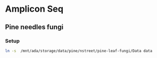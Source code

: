 # Amplicon Seq

## Pine needles fungi

### Setup

```bash
ln -s  /mnt/ada/storage/data/pine/nstreet/pine-leaf-fungi/Data data
```
